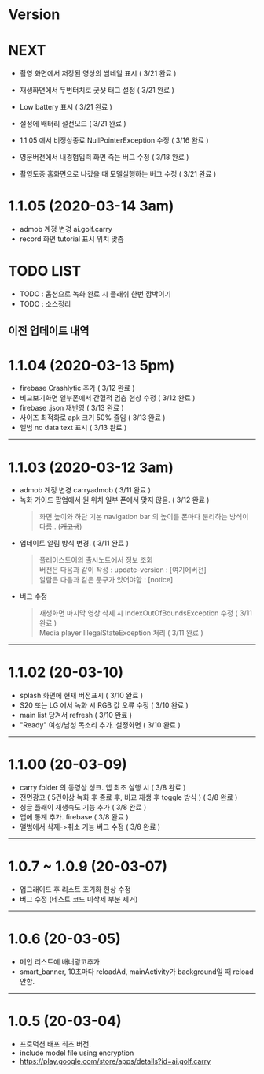 # Version
# NEXT
  - 촬영 화면에서 저장된 영상의 썸네일 표시 ( 3/21 완료 )
  - 재생화면에서 두번터치로 굿샷 태그 설정 ( 3/21 완료 )
  - Low battery 표시 ( 3/21 완료 )
  - 설정에 배터리 절전모드 ( 3/21 완료 )
  
  - 1.1.05 에서 비정상종료 NullPointerException 수정 ( 3/16 완료 )
  - 영문버전에서 내경험입력 화면 죽는 버그 수정 ( 3/18 완료 )
  - 촬영도중 홈화면으로 나갔을 때 모델실행하는 버그 수정 ( 3/21 완료 )
  

# 1.1.05 (2020-03-14 3am)
  - admob 계정 변경 ai.golf.carry
  - record 화면 tutorial 표시 위치 맞춤




# TODO LIST
    
  - TODO : 옵션으로 녹화 완료 시 플래쉬 한번 깜박이기
  - TODO : 소스정리 
    

## 이전 업데이트 내역


# 1.1.04 (2020-03-13 5pm)
  - firebase Crashlytic 추가 ( 3/12 완료 )
  - 비교보기화면 일부폰에서 간혈적 멈춤 현상 수정 ( 3/12 완료 )
  - firebase .json 재반영 ( 3/13 완료 )
  - 사이즈 최적화로 apk 크기 50% 줄임 ( 3/13 완료 )
  - 앨범 no data text 표시 ( 3/13 완료 )
  
---
  
# 1.1.03 (2020-03-12 3am)
  - admob 계정 변경 carryadmob ( 3/11 완료 )
  - 녹화 가이드 팝업에서 원 위치 일부 폰에서 맞지 않음. ( 3/12 완료 )
    > 화면 높이와 하단 기본 navigation bar 의 높이를 폰마다 분리하는 방식이 다름.. (~~개고생~~)
  - 업데이트 알림 방식 변경. ( 3/11 완료 )
    > 플레이스토어의 출시노트에서 정보 조회  
    > 버전은 다음과 같이 작성 : update-version : [여기에버전]  
    > 알람은 다음과 같은 문구가 있어야함 : [notice]  
  - 버그 수정
    > 재생화면 마지막 영상 삭제 시 IndexOutOfBoundsException 수정 ( 3/11 완료 )  
    > Media player IllegalStateException 처리 ( 3/11 완료 )

---

# 1.1.02 (20-03-10)
  - splash 화면에 현재 버전표시 ( 3/10 완료 )
  - S20 또는 LG 에서 녹화 시 RGB 값 오류 수정 ( 3/10 완료 )
  - main list 당겨서 refresh ( 3/10 완료 )
  - "Ready" 여성/남성 목소리 추가. 설정화면 ( 3/10 완료 )

---

# 1.1.00 (20-03-09)
  - carry folder 의 동영상 싱크. 앱 최초 실행 시 ( 3/8 완료 )
  - 전면광고 ( 5건이상 녹화 후 종료 후, 비교 재생 후 toggle 방식 ) ( 3/8 완료 )
  - 싱글 플래이 재생속도 기능 추가 ( 3/8 완료 )
  - 앱에 통계 추가. firebase ( 3/8 완료 )
  - 앨범에서 삭제->취소 기능 버그 수정 ( 3/8 완료 )
    
---

# 1.0.7 ~ 1.0.9 (20-03-07)
  - 업그래이드 후 리스트 초기화 현상 수정
  - 버그 수정 (테스트 코드 미삭제 부분 제거)
    
---

# 1.0.6 (20-03-05)
  - 메인 리스트에 배너광고추가
  - smart_banner, 10초마다 reloadAd, mainActivity가 background일 때 reload 안함.
    
---

# 1.0.5 (20-03-04)
  - 프로덕션 배포 최초 버전.
  - include model file using encryption
  - https://play.google.com/store/apps/details?id=ai.golf.carry


    


    
    

